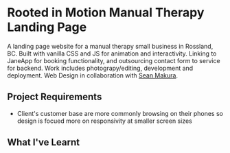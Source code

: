 # Rooted in Motion Manual Therapy Landing Page

A landing page website for a manual therapy small business in Rossland, BC. Built with vanilla CSS and JS for animation and interactivity. Linking to JaneApp for booking functionality, and outsourcing contact form to service for backend.  Work includes photograpy/editing, development and deployment. Web Design in collaboration with [Sean Makura](https://seanmakura.webflow.io/).

## Project Requirements

 - Client's customer base are more commonly browsing on their phones so design is focued more on responsivity at smaller screen sizes

## What I've Learnt